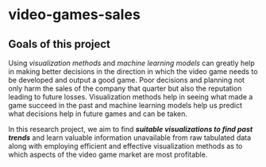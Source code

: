 # video-games-sales

## Goals of this project
Using <i>visualization methods</i> and
<i>machine learning models</i> can greatly help in making better
decisions in the direction in which the video game needs to be
developed and output a good game. Poor decisions and planning
not only harm the sales of the company that quarter but also the
reputation leading to future losses. Visualization methods help in
seeing what made a game succeed in the past and machine
learning models help us predict what decisions help in future
games and can be taken.

In this research project, we aim to find
<i><b>suitable visualizations to find past trends</i></b> and learn valuable
information unavailable from raw tabulated data along with
employing efficient and effective visualization methods as to
which aspects of the video game market are most profitable.

